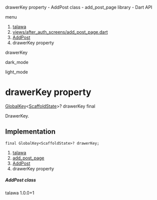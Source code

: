 




drawerKey property - AddPost class - add\_post\_page library - Dart API







menu

1. [talawa](../../index.html)
2. [views/after\_auth\_screens/add\_post\_page.dart](../../views_after_auth_screens_add_post_page/views_after_auth_screens_add_post_page-library.html)
3. [AddPost](../../views_after_auth_screens_add_post_page/AddPost-class.html)
4. drawerKey property

drawerKey


dark\_mode

light\_mode




# drawerKey property


[GlobalKey](https://api.flutter.dev/flutter/widgets/GlobalKey-class.html)<[ScaffoldState](https://api.flutter.dev/flutter/material/ScaffoldState-class.html)>?
drawerKey
final

DrawerKey.


## Implementation

```
final GlobalKey<ScaffoldState>? drawerKey;
```

 


1. [talawa](../../index.html)
2. [add\_post\_page](../../views_after_auth_screens_add_post_page/views_after_auth_screens_add_post_page-library.html)
3. [AddPost](../../views_after_auth_screens_add_post_page/AddPost-class.html)
4. drawerKey property

##### AddPost class





talawa
1.0.0+1






